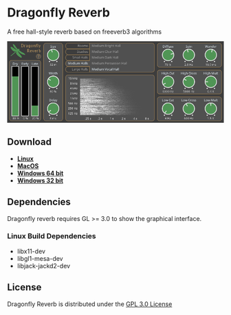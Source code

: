 # Dragonfly Reverb
A free hall-style reverb based on freeverb3 algorithms

![Screenshot](screenshot.png)

## Download

* **[Linux](https://github.com/michaelwillis/dragonfly-reverb/releases/download/1.0.0/DragonflyReverb-Linux-64bit-v1.0.0.tar.gz)**
* **[MacOS](https://github.com/michaelwillis/dragonfly-reverb/releases/download/1.0.0/DragonflyReverb-MacOS-64bit-v1.0.0.zip)**
* **[Windows 64 bit](https://github.com/michaelwillis/dragonfly-reverb/releases/download/1.0.0/DragonflyReverb-Windows-64bit-v1.0.0.zip)**
* **[Windows 32 bit](https://github.com/michaelwillis/dragonfly-reverb/releases/download/1.0.0/DragonflyReverb-Windows-32bit-v1.0.0.zip)**

## Dependencies

Dragonfly reverb requires GL >= 3.0 to show the graphical interface.

### Linux Build Dependencies

* libx11-dev
* libgl1-mesa-dev
* libjack-jackd2-dev

## License

Dragonfly Reverb is distributed under the [GPL 3.0 License](https://www.gnu.org/licenses/gpl-3.0.en.html)
